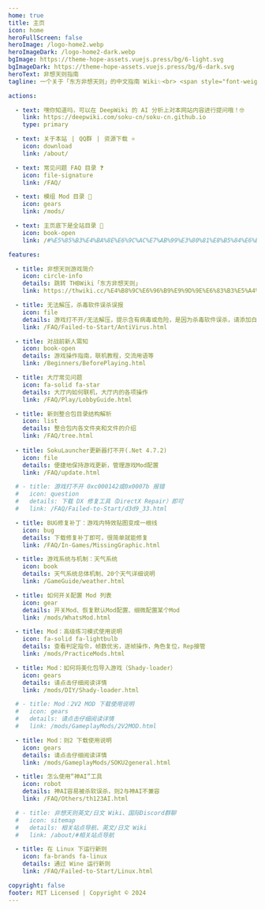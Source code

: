 ```yaml
---
home: true
title: 主页
icon: home
heroFullScreen: false
heroImage: /logo-home2.webp
heroImageDark: /logo-home2-dark.webp
bgImage: https://theme-hope-assets.vuejs.press/bg/6-light.svg
bgImageDark: https://theme-hope-assets.vuejs.press/bg/6-dark.svg
heroText: 非想天则指南
tagline: 一个关于「东方非想天则」的中文指南 Wiki✨<br> <span style="font-weight:bold;"><em><font size=3>封面图由麻薯雅典娜(QQ 1701273028)绘制💖</font><br>

actions:

  - text: 嘿你知道吗，可以在 DeepWiki 的 AI 分析上对本网站内容进行提问哦！🤓
    link: https://deepwiki.com/soku-cn/soku-cn.github.io
    type: primary

  - text: 关于本站⠀|⠀QQ群⠀|⠀资源下载 ⭐
    icon: download
    link: /about/

  - text: 常见问题 FAQ 目录 ❓
    icon: file-signature
    link: /FAQ/

  - text: 模组 Mod 目录 👀
    icon: gears
    link: /mods/

  - text: 主页底下是全站目录 📂
    icon: book-open
    link: /#%E5%85%B3%E4%BA%8E%E6%9C%AC%E7%AB%99%E3%80%81%E8%B5%84%E6%BA%90%E4%B8%8B%E8%BD%BD

features:

  - title: 非想天则游戏简介
    icon: circle-info
    details: 跳转 THBWiki「东方非想天则」
    link: https://thwiki.cc/%E4%B8%9C%E6%96%B9%E9%9D%9E%E6%83%B3%E5%A4%A9%E5%88%99

  - title: 无法解压，杀毒软件误杀误报
    icon: file
    details: 游戏打不开/无法解压，提示含有病毒或危险，是因为杀毒软件误杀，请添加白名单信任
    link: /FAQ/Failed-to-Start/AntiVirus.html

  - title: 对战前新人需知
    icon: book-open
    details: 游戏操作指南，联机教程，交流用语等
    link: /Beginners/BeforePlaying.html

  - title: 大厅常见问题
    icon: fa-solid fa-star
    details: 大厅内如何联机，大厅内的各项操作
    link: /FAQ/Play/LobbyGuide.html

  - title: 新则整合包目录结构解析
    icon: list
    details: 整合包内各文件夹和文件的介绍
    link: /FAQ/tree.html
    
  - title: SokuLauncher更新器打不开(.Net 4.7.2)
    icon: file
    details: 便捷地保持游戏更新，管理游戏Mod配置
    link: /FAQ/update.html

  # - title: 游戏打不开 0xc000142或0x0007b 报错
  #   icon: question
  #   details: 下载 DX 修复工具（DirectX Repair）即可
  #   link: /FAQ/Failed-to-Start/d3d9_33.html

  - title: BUG修复补丁：游戏内特效贴图变成一根线
    icon: bug
    details: 下载修复补丁即可，很简单就能修复
    link: /FAQ/In-Games/MissingGraphic.html

  - title: 游戏系统与机制：天气系统
    icon: book
    details: 天气系统总体机制、20个天气详细说明
    link: /GameGuide/weather.html

  - title: 如何开关配置 Mod 列表
    icon: gear
    details: 开关Mod、恢复默认Mod配置、细微配置某个Mod
    link: /mods/WhatsMod.html

  - title: Mod：高级练习模式使用说明
    icon: fa-solid fa-lightbulb
    details: 查看判定指令，帧数优劣，逐帧操作，角色复位，Rep接管
    link: /mods/PracticeMods.html

  - title: Mod：如何将美化包导入游戏（Shady-loader）
    icon: gears
    details: 请点击仔细阅读详情
    link: /mods/DIY/Shady-loader.html

  # - title: Mod：2V2 MOD 下载使用说明
  #   icon: gears
  #   details: 请点击仔细阅读详情
  #   link: /mods/GameplayMods/2V2MOD.html

  - title: Mod：则2 下载使用说明
    icon: gears
    details: 请点击仔细阅读详情
    link: /mods/GameplayMods/SOKU2general.html

  - title: 怎么使用“神AI”工具
    icon: robot
    details: 神AI容易被杀软误杀，则2与神AI不兼容
    link: /FAQ/Others/th123AI.html

  # - title: 非想天则英文/日文 Wiki、国际Discord群聊
  #   icon: sitemap
  #   details: 相关站点导航、英文/日文 Wiki
  #   link: /about/#相关站点导航

  - title: 在 Linux 下运行新则
    icon: fa-brands fa-linux
    details: 通过 Wine 运行新则
    link: /FAQ/Failed-to-Start/Linux.html

copyright: false
footer: MIT Licensed | Copyright © 2024
---
```



<div class="catalog-display-container">
  <Catalog base='/' />
</div>

